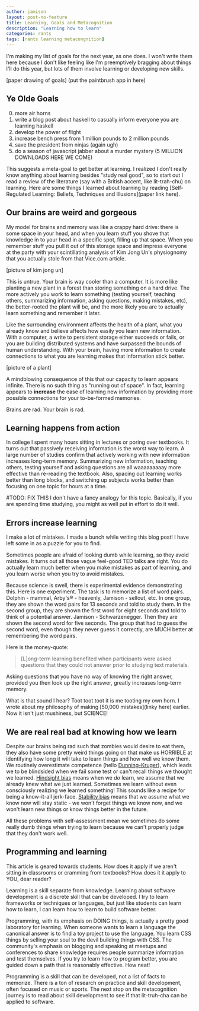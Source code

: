 ```yaml
---
author: jamison
layout: post-no-feature
title: Learning, Goals and Metacognition
description: "Learning how to learn"
categories: rants
tags: [rants learning metacongnition]
---
```


I'm making my list of goals for the next year, as one does. I won't write them
here because I don't like feeling like I'm preemptively bragging about things
I'll do this year, but lots of them involve learning or developing new skills.

[paper drawing of goals]
(put the paintbrush app in here)
## Ye Olde Goals

0. more air horns
0. write a blog post about haskell to casually inform everyone you are learning
   haskell
0. develop the power of flight
0. increase bench press from 1 million pounds to 2 million pounds
0. save the president from ninjas (again ugh)
0. do a season of javascript jabber about a murder mystery (5 MILLION DOWNLOADS HERE WE COME)

This suggests a meta-goal to get better at learning. I realized I don't really
know anything about learning besides "study real good", so to start out I read
a review of the literature (say with a British accent, like lit-trah-chu) on
learning. Here are some things I learned about learning by reading
[Self-Regulated Learning: Beliefs, Techniques and Illusions](paper link here).

## Our brains are weird and gorgeous

My model for brains and memory was like a crappy hard drive: there is some space
in your head, and when you learn stuff you shove that knowledge in to your
head in a specific spot, filling up that space. When you remember stuff you
pull it out of this storage space and impress everyone at the party with your
scintillating analysis of Kim Jong Un's physiognomy that you actually stole from
that Vice.com article.

[picture of kim jong un]

This is untrue. Your brain is way cooler than a computer. It is more like
planting a new plant in a forest than storing something on a hard drive.
The more actively you work to learn something (testing yourself, teaching
others, summarizing information, asking questions, making mistakes, etc),
the better-rooted the plant will be, and the more likely you are to actually
learn something and remember it later.

Like the surrounding environment affects the health of a plant, what you
already know and believe affects how easily you learn new information. With a
computer, a write to persistent storage either succeeds or fails, or you are
building distributed systems and have surpassed the bounds of human
understanding. With your brain, having more information to create connections
to what you are learning makes that information stick better.

[picture of a plant]

A mindblowing consequence of this that our capacity to learn appears infinite.
There is no such thing as "running out of space". In fact, learning appears to
**increase** the ease of learning new information by providing more possible
connections for your to-be-formed memories.

Brains are rad. Your brain is rad.

## Learning happens from action

In college I spent many hours sitting in lectures or poring over textbooks. It
turns out that passively receiving information is the worst way to learn. A
large number of studies confirm that actively working with new information
increases long-term memory. Summarizing new information, teaching others,
testing yourself and asking questions are all waaaaaaaaay more effective than
re-reading the textbook. Also, spacing out learning works better than long
blocks, and switching up subjects works better than focusing on one topic
for hours at a time.


#TODO: FIX THIS
I don't have a fancy analogy for this topic. Basically, if you are spending
time studying, you might as well put in effort to do it well.

## Errors increase learning
I make a lot of mistakes. I made a bunch while writing this blog post! I have
left some in as a puzzle for you to find.

Sometimes people are afraid of looking dumb while learning, so they avoid
mistakes. It turns out all those vague feel-good TED talks are right. You do
actually learn much better when you make mistakes as part of learning, and you
learn worse when you try to avoid mistakes.

Because science is swell, there is experimental evidence demonstrating this. Here
is one experiment. The task is to memorize a list of word pairs. Dolphin - mammal,
Arby's® - heavenly, Jamison - sellout, etc. In one group, they are shown the
word pairs for 13 seconds and told to study them. In the second group, they are
shown the first word for eight seconds and told to think of a potential answer.
Jamison - Schwarzenegger. Then they are shown the second word for five seconds.
The group that had to guess the second word, even though they never guess it
correctly, are MUCH better at remembering the word pairs.

Here is the money-quote:
> [L]ong-term learning benefited when participants were asked questions that
> they could not answer prior to studying text materials.

Asking questions that you have no way of knowing the right answer, provided you
then look up the right answer, greatly increases long-term memory.

What is that sound I hear? Toot toot toot it is me tooting my own horn. I wrote
about my philosophy of making [50,000 mistakes](linky here) earlier. Now it
isn't just mushiness, but SCIENCE!


## We are real real bad at knowing how we learn
Despite our brains being rad such that zombies would desire to eat them, they
also have some pretty weird things going on that make us HORRIBLE at identifying
how long it will take to learn things and how well we know them.
We routinely overestimate competence (hello [Dunning-Kruger](linky)), which leads we to
be blindsided when we fail some test or can't recall things we thought we learned. [Hindsight bias](linky)
means when we *do* learn, we assume that we already knew what we just
learned. Sometimes we learn without even consciously realizing we learned something!
This sounds like a recipe for being a know-it-all jerk-face.
[Stability bias](linky) means that we assume what we know now
will stay static - we won't forget things we know now, and we won't learn
new things or know things better in the future.

All these problems with self-assessment mean we sometimes do some really dumb
things when trying to learn because we can't properly judge that they don't
work well.

## Programming and learning
This article is geared towards students. How does it apply if we aren't sitting
in classrooms or cramming from textbooks? How does it it apply to YOU, dear
reader?

Learning is a skill separate from knowledge. Learning about software
development is a discrete skill that can be developed. I try to learn
frameworks or techniques or languages, but just like students can learn how to
learn, I can learn how to learn to build software better.


Programming, with its emphasis on DOING things, is actually a pretty good
laboratory for learning. When someone wants to learn a language the canonical
answer is to find a toy project to use the language. You learn CSS things by
<strikethrough>selling your soul to the devil</strikethrough> building things
with CSS. The community's emphasis on blogging and speaking at meetups and
conferences to share knowledge requires people summarize information and test
themselves. If you try to learn how to program better, you are guided down a
path that is reasonably effective. How neat!

Programming is a skill that can be developed, not a list of facts to memorize.
There is a ton of research on practice and skill development, often focused on
music or sports. The next stop on the metacognition journey is to read about
skill development to see if that lit-truh-cha can be applied to software.
